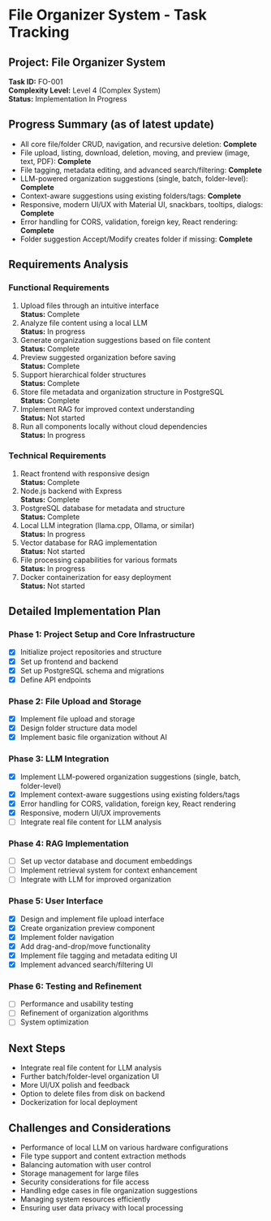 # File Organizer System - Task Tracking

## Project: File Organizer System
**Task ID:** FO-001  
**Complexity Level:** Level 4 (Complex System)  
**Status:** Implementation In Progress

## Progress Summary (as of latest update)
- All core file/folder CRUD, navigation, and recursive deletion: **Complete**
- File upload, listing, download, deletion, moving, and preview (image, text, PDF): **Complete**
- File tagging, metadata editing, and advanced search/filtering: **Complete**
- LLM-powered organization suggestions (single, batch, folder-level): **Complete**
- Context-aware suggestions using existing folders/tags: **Complete**
- Responsive, modern UI/UX with Material UI, snackbars, tooltips, dialogs: **Complete**
- Error handling for CORS, validation, foreign key, React rendering: **Complete**
- Folder suggestion Accept/Modify creates folder if missing: **Complete**

## Requirements Analysis

### Functional Requirements
1. Upload files through an intuitive interface  
   **Status:** Complete
2. Analyze file content using a local LLM  
   **Status:** In progress
3. Generate organization suggestions based on file content  
   **Status:** Complete
4. Preview suggested organization before saving  
   **Status:** Complete
5. Support hierarchical folder structures  
   **Status:** Complete
6. Store file metadata and organization structure in PostgreSQL  
   **Status:** Complete
7. Implement RAG for improved context understanding  
   **Status:** Not started
8. Run all components locally without cloud dependencies  
   **Status:** In progress

### Technical Requirements
1. React frontend with responsive design  
   **Status:** Complete
2. Node.js backend with Express  
   **Status:** Complete
3. PostgreSQL database for metadata and structure  
   **Status:** Complete
4. Local LLM integration (llama.cpp, Ollama, or similar)  
   **Status:** In progress
5. Vector database for RAG implementation  
   **Status:** Not started
6. File processing capabilities for various formats  
   **Status:** In progress
7. Docker containerization for easy deployment  
   **Status:** Not started

## Detailed Implementation Plan

### Phase 1: Project Setup and Core Infrastructure
- [x] Initialize project repositories and structure
- [x] Set up frontend and backend
- [x] Set up PostgreSQL schema and migrations
- [x] Define API endpoints

### Phase 2: File Upload and Storage
- [x] Implement file upload and storage
- [x] Design folder structure data model
- [x] Implement basic file organization without AI

### Phase 3: LLM Integration
- [x] Implement LLM-powered organization suggestions (single, batch, folder-level)
- [x] Implement context-aware suggestions using existing folders/tags
- [x] Error handling for CORS, validation, foreign key, React rendering
- [x] Responsive, modern UI/UX improvements
- [ ] Integrate real file content for LLM analysis

### Phase 4: RAG Implementation
- [ ] Set up vector database and document embeddings
- [ ] Implement retrieval system for context enhancement
- [ ] Integrate with LLM for improved organization

### Phase 5: User Interface
- [x] Design and implement file upload interface
- [x] Create organization preview component
- [x] Implement folder navigation
- [x] Add drag-and-drop/move functionality
- [x] Implement file tagging and metadata editing UI
- [x] Implement advanced search/filtering UI

### Phase 6: Testing and Refinement
- [ ] Performance and usability testing
- [ ] Refinement of organization algorithms
- [ ] System optimization

## Next Steps
- Integrate real file content for LLM analysis
- Further batch/folder-level organization UI
- More UI/UX polish and feedback
- Option to delete files from disk on backend
- Dockerization for local deployment

## Challenges and Considerations
- Performance of local LLM on various hardware configurations
- File type support and content extraction methods
- Balancing automation with user control
- Storage management for large files
- Security considerations for file access
- Handling edge cases in file organization suggestions
- Managing system resources efficiently
- Ensuring user data privacy with local processing 